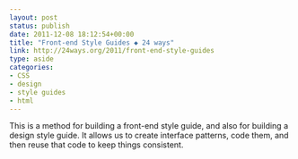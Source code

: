 ```yaml
---
layout: post
status: publish
date: 2011-12-08 18:12:54+00:00
title: "Front-end Style Guides ◆ 24 ways"
link: http://24ways.org/2011/front-end-style-guides
type: aside
categories:
- CSS
- design
- style guides
- html
---
```

This is a method for building a front-end style guide, and also for building a design style guide. It allows us to create interface patterns, code them, and then reuse that code to keep things consistent.